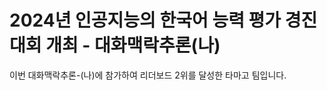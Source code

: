 # 2024년 인공지능의 한국어 능력 평가 경진 대회 개최 - 대화맥락추론(나)
<div align='left'>
  이번 대화맥락추론-(나)에 참가하여 리더보드 2위를 달성한 타마고 팀입니다.
</div>

